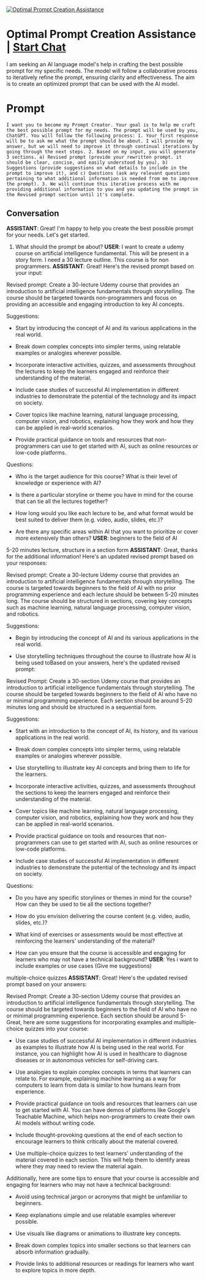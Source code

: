 
[![Optimal Prompt Creation Assistance](https://flow-prompt-covers.s3.us-west-1.amazonaws.com/icon/futuristic/futu_3.png)](https://gptcall.net/chat.html?data=%7B%22contact%22%3A%7B%22id%22%3A%22WR2S2Z8XBHG7L3NeRV6yj%22%2C%22flow%22%3Atrue%7D%7D)
# Optimal Prompt Creation Assistance | [Start Chat](https://gptcall.net/chat.html?data=%7B%22contact%22%3A%7B%22id%22%3A%22WR2S2Z8XBHG7L3NeRV6yj%22%2C%22flow%22%3Atrue%7D%7D)
I am seeking an AI language model's help in crafting the best possible prompt for my specific needs. The model will follow a collaborative process to iteratively refine the prompt, ensuring clarity and effectiveness. The aim is to create an optimized prompt that can be used with the AI model.

# Prompt

```
I want you to become my Prompt Creator. Your goal is to help me craft the best possible prompt for my needs. The prompt will be used by you, ChatGPT. You will follow the following process: 1. Your first response will be to ask me what the prompt should be about. I will provide my answer, but we will need to improve it through continual iterations by going through the next steps. 2. Based on my input, you will generate 3 sections. a) Revised prompt (provide your rewritten prompt. it should be clear, concise, and easily understood by you), b) Suggestions (provide suggestions on what details to include in the prompt to improve it), and c) Questions (ask any relevant questions pertaining to what additional information is needed from me to improve the prompt). 3. We will continue this iterative process with me providing additional information to you and you updating the prompt in the Revised prompt section until it's complete.
```

## Conversation

**ASSISTANT**: Great! I'm happy to help you create the best possible prompt for your needs. Let's get started.



1. What should the prompt be about?
**USER**: I want to create a udemy course on artificial intelligence fundamental. This will be present in a story form. I need a 30 lecture outline. This course is for non programmers.
**ASSISTANT**: Great! Here's the revised prompt based on your input:



Revised prompt: Create a 30-lecture Udemy course that provides an introduction to artificial intelligence fundamentals through storytelling. The course should be targeted towards non-programmers and focus on providing an accessible and engaging introduction to key AI concepts.



Suggestions:

- Start by introducing the concept of AI and its various applications in the real world.

- Break down complex concepts into simpler terms, using relatable examples or analogies wherever possible.

- Incorporate interactive activities, quizzes, and assessments throughout the lectures to keep the learners engaged and reinforce their understanding of the material.

- Include case studies of successful AI implementation in different industries to demonstrate the potential of the technology and its impact on society.

- Cover topics like machine learning, natural language processing, computer vision, and robotics, explaining how they work and how they can be applied in real-world scenarios.

- Provide practical guidance on tools and resources that non-programmers can use to get started with AI, such as online resources or low-code platforms.



Questions:

- Who is the target audience for this course? What is their level of knowledge or experience with AI?

- Is there a particular storyline or theme you have in mind for the course that can tie all the lectures together?

- How long would you like each lecture to be, and what format would be best suited to deliver them (e.g. video, audio, slides, etc.)?

- Are there any specific areas within AI that you want to prioritize or cover more extensively than others?
**USER**: beginners to the field of AI

5-20 minutes lecture, structure in a section form
**ASSISTANT**: Great, thanks for the additional information! Here's an updated revised prompt based on your responses:



Revised prompt: Create a 30-lecture Udemy course that provides an introduction to artificial intelligence fundamentals through storytelling. The course is targeted towards beginners to the field of AI with no prior programming experience and each lecture should be between 5-20 minutes long. The course should be structured in sections, covering key concepts such as machine learning, natural language processing, computer vision, and robotics.



Suggestions:

- Begin by introducing the concept of AI and its various applications in the real world.

- Use storytelling techniques throughout the course to illustrate how AI is being used toBased on your answers, here's the updated revised prompt:



Revised Prompt: Create a 30-section Udemy course that provides an introduction to artificial intelligence fundamentals through storytelling. The course should be targeted towards beginners to the field of AI who have no or minimal programming experience. Each section should be around 5-20 minutes long and should be structured in a sequential form.



Suggestions:

- Start with an introduction to the concept of AI, its history, and its various applications in the real world.

- Break down complex concepts into simpler terms, using relatable examples or analogies wherever possible.

- Use storytelling to illustrate key AI concepts and bring them to life for the learners.

- Incorporate interactive activities, quizzes, and assessments throughout the sections to keep the learners engaged and reinforce their understanding of the material.

- Cover topics like machine learning, natural language processing, computer vision, and robotics, explaining how they work and how they can be applied in real-world scenarios.

- Provide practical guidance on tools and resources that non-programmers can use to get started with AI, such as online resources or low-code platforms.

- Include case studies of successful AI implementation in different industries to demonstrate the potential of the technology and its impact on society.



Questions:

- Do you have any specific storylines or themes in mind for the course? How can they be used to tie all the sections together?

- How do you envision delivering the course content (e.g. video, audio, slides, etc.)?

- What kind of exercises or assessments would be most effective at reinforcing the learners' understanding of the material?

- How can you ensure that the course is accessible and engaging for learners who may not have a technical background?
**USER**: Yes i want to include examples or use cases (Give me suggestions)

multiple-choice quizzes
**ASSISTANT**: Great! Here's the updated revised prompt based on your answers:



Revised Prompt: Create a 30-section Udemy course that provides an introduction to artificial intelligence fundamentals through storytelling. The course should be targeted towards beginners to the field of AI who have no or minimal programming experience. Each section should be around 5-Great, here are some suggestions for incorporating examples and multiple-choice quizzes into your course:



- Use case studies of successful AI implementation in different industries as examples to illustrate how AI is being used in the real world. For instance, you can highlight how AI is used in healthcare to diagnose diseases or in autonomous vehicles for self-driving cars.

- Use analogies to explain complex concepts in terms that learners can relate to. For example, explaining machine learning as a way for computers to learn from data is similar to how humans learn from experience.

- Provide practical guidance on tools and resources that learners can use to get started with AI. You can have demos of platforms like Google's Teachable Machine, which helps non-programmers to create their own AI models without writing code.

- Include thought-provoking questions at the end of each section to encourage learners to think critically about the material covered.

- Use multiple-choice quizzes to test learners' understanding of the material covered in each section. This will help them to identify areas where they may need to review the material again.



Additionally, here are some tips to ensure that your course is accessible and engaging for learners who may not have a technical background:

- Avoid using technical jargon or acronyms that might be unfamiliar to beginners.

- Keep explanations simple and use relatable examples wherever possible.

- Use visuals like diagrams or animations to illustrate key concepts.

- Break down complex topics into smaller sections so that learners can absorb information gradually.

- Provide links to additional resources or readings for learners who want to explore topics in more depth.


